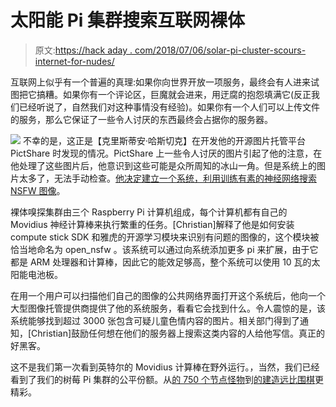 # 太阳能 Pi 集群搜索互联网裸体

> 原文:[https://hack aday . com/2018/07/06/solar-pi-cluster-scours-internet-for-nudes/](https://hackaday.com/2018/07/06/solar-pi-cluster-scours-internet-for-nudes/)

互联网上似乎有一个普遍的真理:如果你向世界开放一项服务，最终会有人进来试图把它搞糟。如果你有一个评论区，巨魔就会进来，用迂腐的抱怨填满它(反正我们已经听说了，自然我们对这种事情没有经验)。如果你有一个人们可以上传文件的服务，那么它保证了一些令人讨厌的东西最终会占据你的服务器。

[![](../Images/7989b44e045588f504bc3748e222078e.png)](https://hackaday.com/wp-content/uploads/2018/06/nwspi_detail.png) 不幸的是，这正是【克里斯蒂安·哈斯切克】在开发他的开源图片托管平台 PictShare 时发现的情况。PictShare 上一些令人讨厌的图片引起了他的注意，在他处理了这些图片后，他意识到这些可能是众所周知的冰山一角。但是系统上的图片太多了，无法手动检查。[他决定建立一个系统，利用训练有素的神经网络搜索 NSFW 图像](https://blog.haschek.at/post/f0a4e)。

裸体嗅探集群由三个 Raspberry Pi 计算机组成，每个计算机都有自己的 Movidius 神经计算棒来执行繁重的任务。[Christian]解释了他是如何安装 compute stick SDK 和雅虎的开源学习模块来识别有问题的图像的，这个模块被恰当地命名为 open_nsfw 。该系统可以通过向系统添加更多 pi 来扩展，由于它都是 ARM 处理器和计算棒，因此它的能效足够高，整个系统可以使用 10 瓦的太阳能电池板。

在用一个用户可以扫描他们自己的图像的公共网络界面打开这个系统后，他向一个大型图像托管提供商提供了他的系统服务，看看它会找到什么。令人震惊的是，该系统能够找到超过 3000 张包含可疑儿童色情内容的图片。相关部门得到了通知，[Christian]鼓励任何想在他们的服务器上搜索这类内容的人给他写信。真正的好黑客。

这不是我们第一次看到英特尔的 Movidius 计算棒在野外运行。，当然，我们已经看到了我们的树莓 Pi 集群的公平份额。从[的 750 个节点怪物](https://hackaday.com/2018/01/24/firing-up-750-raspberry-pis/)到[的建造远比围棋](https://hackaday.com/2017/10/11/terrible-cluster-of-pis/)更精彩。